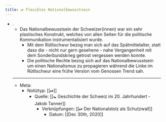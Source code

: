 ```yaml
---
title: ⏯ Flexibles Nationalbewusstsein
---
```


- .
	- Das Nationalbewusstsein der Schweizer(innen) war ein sehr plastisches Konstrukt, welches von allen Seiten für die politische Kommunikation instrumentalisiert wurde.
		- Mit dem Rütlischwur bezog man sich auf das Spätmittelalter, statt dass die - nicht nur gern gesehene - nahe Vergangenheit mit dem Sonderbundskrieg getrost vergessen werden konnte.
		- Die politische Rechte bezog sich auf das Nationalbewusstsein um einen Nationalismus zu propagieren während die Linke im Rütlischwur eine frühe Version vom Genossen Trend sah.
	- ---
	- Meta:
		- Notiztyp: [[⏯]]
			- Quelle: [[🚼 Geschichte der Schweiz im 20. Jahrhundert - Jakob Tanner]]
				- Verknüpfungen: [[⏯ Der Nationalstolz als Schutzwall]]
					- Datum: [[Dec 30th, 2020]]